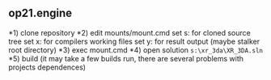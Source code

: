 ## op21.engine
*1) clone repository
*2) edit mounts/mount.cmd
	set s: for cloned source tree
	set x: for compilers working files
	set y: for result output (maybe stalker root directory)
*3) exec mount.cmd
*4) open solution ```s:\xr_3da\XR_3DA.sln```
*5) build (it may take a few builds run, there are several problems with projects dependences)

